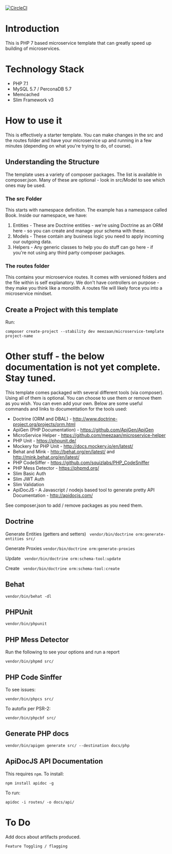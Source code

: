 [![CircleCI](https://circleci.com/gh/meezaan/microservice-template.svg?style=svg)](https://circleci.com/gh/meezaan/microservice-template)

# Introduction
This is PHP 7 based microservice template that can greatly speed up building of microservices.

# Technology Stack

* PHP 7.1
* MySQL 5.7 / PerconaDB 5.7
* Memcached
* Slim Framework v3

# How to use it
This is effectively a starter template. You can make changes in the src and the routes folder and have your microservice up and running in a few minutes (depending on what you're trying to do, of course).

## Understanding the Structure

The template uses a variety of composer packages. The list is available in composer.json. Many of these are optional - look in src/Model to see which ones may be used.

### The src Folder
This starts with namespace definition. The example has a namespace called Book. Inside our namespace, we have:

1. Entities - These are Doctrine entities - we're using Doctrine as an ORM here - so you can create and manage your schema with these.
2. Models - These contain any business logic you need to apply incoming our outgoing data.
3. Helpers - Any generic classes to help you do stuff can go here - if you're not using any third party composer packages.

### The routes folder
This contains your microservice routes. It comes with versioned folders and the file within is self explanatory. We don't have controllers on purpose - they make you think like a monolith. A routes file will likely force you into a microservice mindset.

## Create a Project with this template

Run:
```
composer create-project --stability dev meezaan/microservice-template project-name
```

# Other stuff - the below documentation is not yet complete. Stay tuned.


This template comes packaged with several different tools (via composer). Using all of them is optional. You can choose to use them or remove them as you wish. You can even add your own. Below are some useful commands and links to documentation for the tools used:

* Doctrine (ORM and DBAL) - http://www.doctrine-project.org/projects/orm.html
* ApiGen (PHP Documentation) - https://github.com/ApiGen/ApiGen
* MicroService Helper - https://github.com/meezaan/microservice-helper
* PHP Unit - https://phpunit.de/
* Mockery for PHP Unit - http://docs.mockery.io/en/latest/
* Behat and Mink - http://behat.org/en/latest/ and http://mink.behat.org/en/latest/
* PHP CodeSiffer - https://github.com/squizlabs/PHP_CodeSniffer
* PHP Mess Detector - https://phpmd.org/
* Slim Basic Auth
* Slim JWT Auth
* Slim Validation
* ApiDocJS - A Javascript / nodejs based tool to generate pretty API Documentation - http://apidocjs.com/

See composer.json to add / remove packages as you need them.

## Doctrine
Generate Entities (getters and setters) ``` vendor/bin/doctrine orm:generate-entities src/```

Generate Proxies ``` vendor/bin/doctrine orm:generate-proxies ```

Update ``` vendor/bin/doctrine orm:schema-tool:update```

Create ``` vendor/bin/doctrine orm:schema-tool:create```

## Behat
```
vendor/bin/behat -dl
```

## PHPUnit
```
vendor/bin/phpunit
```

## PHP Mess Detector
Run the following to see your options and run a report
```
vendor/bin/phpmd src/
```

## PHP Code Sinffer
To see issues:
```
vendor/bin/phpcs src/
```

To autofix per PSR-2:
```
vendor/bin/phpcbf src/
```

## Generate PHP docs
```
vendor/bin/apigen generate src/ --destination docs/php
```

## ApiDocJS API Documentation
This requires ```npm```. To install:

```
npm install apidoc -g
```

To run:
```
apidoc -i routes/ -o docs/api/
```



# To Do
Add docs about artifacts produced.

```
Feature Toggling / flagging
```
